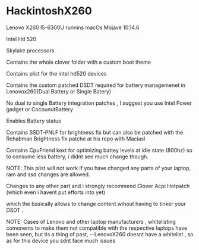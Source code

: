 # HackintoshX260
Lenovo X260 I5-6300U runnins macOs Mojave 10.14.6


Intel Hd 520



Skylake processors

Contains the whole clover folder with a custom boot theme

Contains plist for the intel hd520 devices

Contains the custom patched DSDT required for battery managemenet in Lenovox260(Dual Battery or Single Batery)

No dual to single Battery integration patches , I suggest you use Intel Power gadget or CocounutBattery

Enables Battery status 

Contains SSDT-PNLF for brightness fix but can also be patched with the Rehabman Brightness fix patche at his repo with Maciasl

Contains CpuFriend kext for optimizing battey levels at idle state (800hz) so to consume less battery, i didnt see much change though. 



NOTE:
This plist will not work if you have changed any parts of your laptop, ram and ssd changes are allowed.

Changes to any other part and i strongly recommend Clover Acpi Hotpatch (which even i havent put efforts into yet)

which the basically allows to change content wihout having to tinker your DSDT .

NOTE:
Cases of Lenovo and other laptop manufacturers , whitelisting comonents to make them not compatible with the respective laptops have been seen, but tis a thing of past,
--LenovoX260 doesnt have a whitelist , so as for this device you sdnt face much issues
